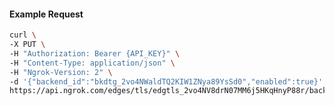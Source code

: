 <!-- Code generated for API Clients. DO NOT EDIT. -->
#### Example Request
```bash
curl \
-X PUT \
-H "Authorization: Bearer {API_KEY}" \
-H "Content-Type: application/json" \
-H "Ngrok-Version: 2" \
-d '{"backend_id":"bkdtg_2vo4NWaldTQ2KIW1ZNya89YsSd0","enabled":true}' \
https://api.ngrok.com/edges/tls/edgtls_2vo4NV8drN07MM6j5HKqHnyP88r/backend
